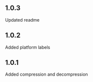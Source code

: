 ## 1.0.3
Updated readme

## 1.0.2
Added platform labels

## 1.0.1
Added compression and decompression
